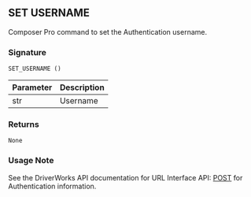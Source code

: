 ## SET USERNAME

Composer Pro command to set the Authentication username.


### Signature

`SET_USERNAME ()`


| Parameter | Description |
| --- | --- |
| str | Username |


### Returns

`None`


### Usage Note

See the DriverWorks API documentation for URL Interface API: [POST][1] for Authentication information.

[1]:	https://snap-one.github.io/docs-driverworks-api/#post